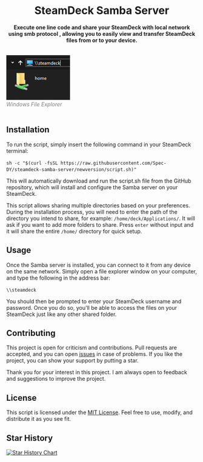 <h1 align="center">SteamDeck Samba Server</h1>
<p align="center">
  <b>Execute one line code and share your SteamDeck with local network using smb protocol , allowing you to easily view and transfer SteamDeck files from or to your device.</b>
  <br/>
  <br/>
  <div style="color: grey">
    <img src="pic/windowsscreenshot.png" alt="Windows File Explorer Screenshot">
  <br/>
    <em>Windows File Explorer</em>
  </div>
  <br/>
</p>

## Installation

To run the script, simply insert the following command in your SteamDeck terminal:

 
`sh -c "$(curl -fsSL https://raw.githubusercontent.com/Spec-DY/steamdeck-samba-server/newversion/script.sh)"`


This will automatically download and run the script.sh file from the GitHub repository, which will install and configure the Samba server on your SteamDeck.

This script allows sharing multiple directories based on your preferences. During the installation process, you will need to enter the path of the directory you intend to share, for example: `/home/deck/Applications/`. It will ask if you want to add more folders to share. Press `enter` without input and it will share the entire `/home/` directory for quick setup.

## Usage

Once the Samba server is installed, you can connect to it from any device on the same network. Simply open a file explorer window on your computer, and type the following in the address bar:

`\\steamdeck`

You should then be prompted to enter your SteamDeck username and password. Once you do so, you'll be able to access the files on your SteamDeck just like any other shared folder.

## Contributing

This project is open for criticism and contributions. Pull requests are accepted, and you can open [issues](https://github.com/malordin/steamdeck-samba-server/issues) in case of problems. If you like the project, you can show your support by putting a star.

Thank you for your interest in this project. I am always open to feedback and suggestions to improve the project.

## License

This script is licensed under the [MIT License](https://github.com/malordin/steamdeck-samba-server/blob/main/LICENSE). Feel free to use, modify, and distribute it as you see fit.

## Star History

<a href="https://star-history.com/#malordin/steamdeck-samba-server&Date">
  <picture>
    <source media="(prefers-color-scheme: dark)" srcset="https://api.star-history.com/svg?repos=malordin/steamdeck-samba-server&type=Date&theme=dark" />
    <source media="(prefers-color-scheme: light)" srcset="https://api.star-history.com/svg?repos=malordin/steamdeck-samba-server&type=Date" />
    <img alt="Star History Chart" src="https://api.star-history.com/svg?repos=malordin/steamdeck-samba-server&type=Date" />
  </picture>
</a> 

